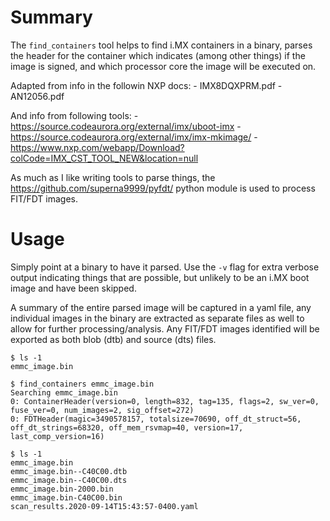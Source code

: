 # Summary

The `find_containers` tool helps to find i.MX containers in a binary, parses the
header for the container which indicates (among other things) if the image is
signed, and which processor core the image will be executed on.

Adapted from info in the followin NXP docs:
    - IMX8DQXPRM.pdf
    - AN12056.pdf

And info from following tools:
    - https://source.codeaurora.org/external/imx/uboot-imx
    - https://source.codeaurora.org/external/imx/imx-mkimage/
    - https://www.nxp.com/webapp/Download?colCode=IMX_CST_TOOL_NEW&location=null

As much as I like writing tools to parse things, the
https://github.com/superna9999/pyfdt/ python module is used to process FIT/FDT
images.

# Usage

Simply point at a binary to have it parsed. Use the `-v` flag for extra verbose
output indicating things that are possible, but unlikely to be an i.MX boot
image and have been skipped.

A summary of the entire parsed image will be captured in a yaml file, any
individual images in the binary are extracted as separate files as well to allow
for further processing/analysis. Any FIT/FDT images identified will be exported 
as both blob (dtb) and source (dts) files.

```
$ ls -1
emmc_image.bin

$ find_containers emmc_image.bin
Searching emmc_image.bin
0: ContainerHeader(version=0, length=832, tag=135, flags=2, sw_ver=0, fuse_ver=0, num_images=2, sig_offset=272)
0: FDTHeader(magic=3490578157, totalsize=70690, off_dt_struct=56, off_dt_strings=68320, off_mem_rsvmap=40, version=17, last_comp_version=16)

$ ls -1
emmc_image.bin
emmc_image.bin--C40C00.dtb
emmc_image.bin--C40C00.dts
emmc_image.bin-2000.bin
emmc_image.bin-C40C00.bin
scan_results.2020-09-14T15:43:57-0400.yaml
```

